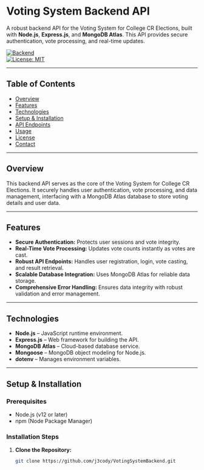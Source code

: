 # Voting System Backend API

A robust backend API for the Voting System for College CR Elections, built with **Node.js**, **Express.js**, and **MongoDB Atlas**. This API provides secure authentication, vote processing, and real-time updates.

[![Backend](https://img.shields.io/badge/Backend-Node.js-green?logo=node.js)](https://github.com/j3cody/VotingSystemBackend)  
[![License: MIT](https://img.shields.io/badge/License-MIT-yellow.svg)](LICENSE)

---

## Table of Contents

- [Overview](#overview)
- [Features](#features)
- [Technologies](#technologies)
- [Setup & Installation](#setup--installation)
- [API Endpoints](#api-endpoints)
- [Usage](#usage)
- [License](#license)
- [Contact](#contact)

---

## Overview

This backend API serves as the core of the Voting System for College CR Elections. It securely handles user authentication, vote processing, and data management, interfacing with a MongoDB Atlas database to store voting details and user data.

---

## Features

- **Secure Authentication:** Protects user sessions and vote integrity.
- **Real-Time Vote Processing:** Updates vote counts instantly as votes are cast.
- **Robust API Endpoints:** Handles user registration, login, vote casting, and result retrieval.
- **Scalable Database Integration:** Uses MongoDB Atlas for reliable data storage.
- **Comprehensive Error Handling:** Ensures data integrity with robust validation and error management.

---

## Technologies

- **Node.js** – JavaScript runtime environment.
- **Express.js** – Web framework for building the API.
- **MongoDB Atlas** – Cloud-based database service.
- **Mongoose** – MongoDB object modeling for Node.js.
- **dotenv** – Manages environment variables.

---

## Setup & Installation

### Prerequisites

- Node.js (v12 or later)
- npm (Node Package Manager)

### Installation Steps

1. **Clone the Repository:**

   ```bash
   git clone https://github.com/j3cody/VotingSystemBackend.git
